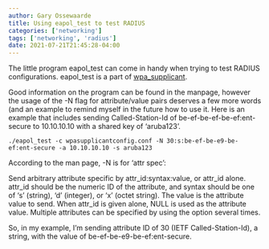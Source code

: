 ```yaml
---
author: Gary Ossewaarde
title: Using eapol_test to test RADIUS
categories: ['networking']
tags: ['networking', 'radius']
date: 2021-07-21T21:45:28-04:00
---
```


The little program eapol\_test can come in handy when trying to test RADIUS configurations. eapol\_test is a part of [wpa\_supplicant](http://w1.fi/wpa_supplicant/).

Good information on the program can be found in the manpage, however the usage of the -N flag for attribute/value pairs deserves a few more words (and an example to remind myself in the future how to use it. Here is an example that includes sending Called-Station-Id of be-ef-be-ef-be-ef:ent-secure to 10.10.10.10 with a shared key of ‘aruba123’.

```
./eapol_test -c wpasupplicantconfig.conf -N 30:s:be-ef-be-e9-be-ef:ent-secure -a 10.10.10.10 -s aruba123
```

According to the man page, -N is for ‘attr spec’:

Send arbitrary attribute specific by attr\_id:syntax:value, or attr\_id alone. attr\_id should be the numeric ID of the attribute, and syntax should be one of ‘s’ (string), ‘d’ (integer), or ‘x’ (octet string). The value is the attribute value to send. When attr\_id is given alone, NULL is used as the attribute value. Multiple attributes can be specified by using the option several times.

So, in my example, I’m sending attribute ID of 30 (IETF Called-Station-Id), a string, with the value of be-ef-be-e9-be-ef:ent-secure.